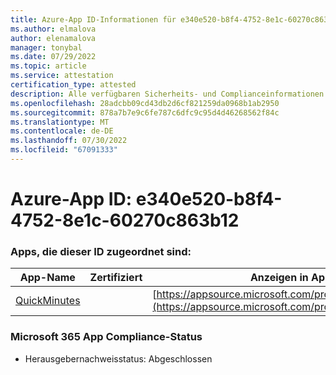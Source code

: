 ```yaml
---
title: Azure-App ID-Informationen für e340e520-b8f4-4752-8e1c-60270c863b12
ms.author: elmalova
author: elenamalova
manager: tonybal
ms.date: 07/29/2022
ms.topic: article
ms.service: attestation
certification_type: attested
description: Alle verfügbaren Sicherheits- und Complianceinformationen für e340e520-b8f4-4752-8e1c-60270c863b12.
ms.openlocfilehash: 28adcbb09cd43db2d6cf821259da0968b1ab2950
ms.sourcegitcommit: 878a7b7e9c6fe787c6dfc9c95d4d46268562f84c
ms.translationtype: MT
ms.contentlocale: de-DE
ms.lasthandoff: 07/30/2022
ms.locfileid: "67091333"
---
```

# <a name="azure-app-id-e340e520-b8f4-4752-8e1c-60270c863b12"></a>Azure-App ID: e340e520-b8f4-4752-8e1c-60270c863b12


### <a name="apps-associated-with-this-id"></a>Apps, die dieser ID zugeordnet sind:
| **App-Name** | **Zertifiziert** | **Anzeigen in AppSource** |
|--------------|---------------|-----------------------|
| [QuickMinutes](../forward/WA200004414.md) |  | [https://appsource.microsoft.com/product/office/WA200004414](https://appsource.microsoft.com/product/office/WA200004414) |

### <a name="microsoft-365-app-compliance-status"></a>Microsoft 365 App Compliance-Status
- Herausgebernachweisstatus: Abgeschlossen
